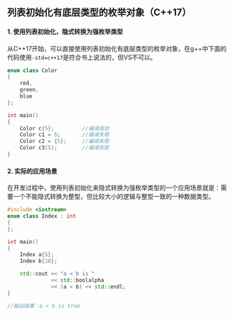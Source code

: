 ## 列表初始化有底层类型的枚举对象（C++17）

#### 1. 使用列表初始化，隐式转换为强枚举类型

​	从C++17开始，可以直接使用列表初始化有底层类型的枚举对象，在g++中下面的代码使用`-std=c++17`是符合书上说法的，但VS不可以。

```C++
enum class Color
{
    red,
    green,
    blue
};

int main()
{
	Color c{5};			//编译成功
    Color c1 = 5;		//编译失败
    Color c2 = {5};		//编译失败
    Color c3(5);		//编译失败
}
```

#### 2. 实际的应用场景

在开发过程中，使用列表初始化来隐式转换为强枚举类型的一个应用场景就是：需要一个不能隐式转换为整型，但比较大小的逻辑与整型一致的一种数据类型。

```C++
#include <iostream>
enum class Index : int
{
};

int main()
{
    Index a{5};
    Index b{10};

    std::cout << "a < b is "
              << std::boolalpha
              << (a < b) << std::endl;
}

//输出结果：a < b is true
```

